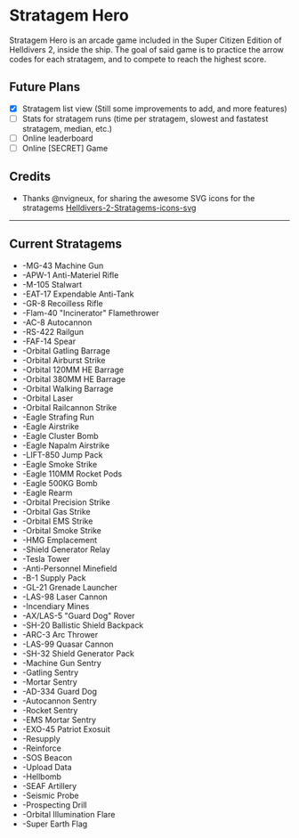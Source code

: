 # Stratagem Hero
Stratagem Hero is an arcade game included in the Super Citizen Edition of Helldivers 2, inside the ship.  The goal of said game is to practice the arrow codes for each stratagem, and to compete to reach the highest score.

## Future Plans
* [X] Stratagem list view (Still some improvements to add, and more features)
* [ ] Stats for stratagem runs (time per stratagem, slowest and fastatest stratagem, median, etc.)
* [ ] Online leaderboard
* [ ] Online [SECRET] Game

## Credits
* Thanks @nvigneux, for sharing the awesome SVG icons for the stratagems [Helldivers-2-Stratagems-icons-svg](https://github.com/nvigneux/Helldivers-2-Stratagems-icons-svg)

___

## Current Stratagems
* -MG-43 Machine Gun
* -APW-1 Anti-Materiel Rifle
* -M-105 Stalwart
* -EAT-17 Expendable Anti-Tank
* -GR-8 Recoilless Rifle
* -Flam-40 "Incinerator" Flamethrower
* -AC-8 Autocannon
* -RS-422 Railgun
* -FAF-14 Spear
* -Orbital Gatling Barrage
* -Orbital Airburst Strike
* -Orbital 120MM HE Barrage
* -Orbital 380MM HE Barrage
* -Orbital Walking Barrage
* -Orbital Laser
* -Orbital Railcannon Strike
* -Eagle Strafing Run
* -Eagle Airstrike
* -Eagle Cluster Bomb
* -Eagle Napalm Airstrike
* -LIFT-850 Jump Pack
* -Eagle Smoke Strike
* -Eagle 110MM Rocket Pods
* -Eagle 500KG Bomb
* -Eagle Rearm
* -Orbital Precision Strike
* -Orbital Gas Strike
* -Orbital EMS Strike
* -Orbital Smoke Strike
* -HMG Emplacement
* -Shield Generator Relay
* -Tesla Tower
* -Anti-Personnel Minefield
* -B-1 Supply Pack
* -GL-21 Grenade Launcher
* -LAS-98 Laser Cannon
* -Incendiary Mines
* -AX/LAS-5 "Guard Dog" Rover
* -SH-20 Ballistic Shield Backpack
* -ARC-3 Arc Thrower
* -LAS-99 Quasar Cannon
* -SH-32 Shield Generator Pack
* -Machine Gun Sentry
* -Gatling Sentry
* -Mortar Sentry
* -AD-334 Guard Dog
* -Autocannon Sentry
* -Rocket Sentry
* -EMS Mortar Sentry
* -EXO-45 Patriot Exosuit
* -Resupply
* -Reinforce
* -SOS Beacon
* -Upload Data
* -Hellbomb
* -SEAF Artillery
* -Seismic Probe
* -Prospecting Drill
* -Orbital Illumination Flare
* -Super Earth Flag
